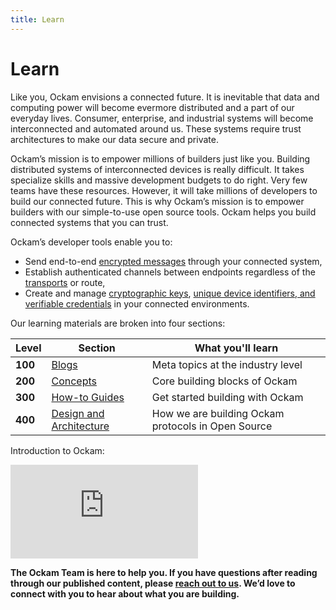 ```yaml
---
title: Learn
---
```

# Learn

Like you, Ockam envisions a connected future. It is inevitable that data and computing power will become evermore distributed and a part of our everyday lives. Consumer, enterprise, and industrial systems will become interconnected and automated around us. These systems require trust architectures to make our data secure and private.

Ockam’s mission is to empower millions of builders just like you. Building distributed systems of interconnected devices is really difficult. It takes specialize skills and massive development budgets to do right. Very few teams have these resources. However, it will take millions of developers to build our connected future. This is why Ockam’s mission is to empower builders with our simple-to-use open source tools.
Ockam helps you build connected systems that you can trust.

Ockam’s developer tools enable you to:
* Send end-to-end [encrypted messages](/learn/concepts/secure_channels/) through your connected system,
* Establish authenticated channels between endpoints regardless of the [transports](/learn/concepts/transports/) or route,
* Create and manage [cryptographic keys](/learn/concepts/vaults/), [unique device identifiers, and verifiable credentials](/learn/concepts/machine-identities-and-credentials/) in your connected environments.

Our learning materials are broken into four sections:

| Level | Section | What you'll learn |
|---|---|---|
| **100** | [Blogs](learn/blog) | Meta topics at the industry level |
| **200** | [Concepts](learn/concepts) | Core building blocks of Ockam |
| **300** | [How-to Guides](learn/how-to-guides) | Get started building with Ockam |
| **400** | [Design and Architecture](learn/proposals) | How we are building Ockam protocols in Open Source |

Introduction to Ockam:

<div id="presentation">
    <div class="rwd-container">
        <iframe class="rwd-iframe" src="https://www.youtube.com/embed/3Ujf7HkhPks" frameborder="0" allow="accelerometer; autoplay; clipboard-write; encrypted-media; gyroscope; picture-in-picture" allowfullscreen></iframe>
    </div>
</div>

**The Ockam Team is here to help you. If you have questions after reading through our published content, please [reach out to us](https://github.com/ockam-network/ockam/discussions). We’d love to connect with you to hear about what you are building.**
